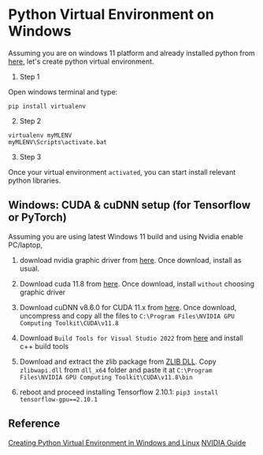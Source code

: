 # Python Virtual Environment on Windows

Assuming you are on windows 11 platform and already installed python from [here](https://www.python.org/ftp/python/3.10.11/python-3.10.11-amd64.exe), let's create python virtual environment.


1. Step 1

Open windows terminal and type:

```
pip install virtualenv
```

2. Step 2

```
virtualenv myMLENV
myMLENV\Scripts\activate.bat
```

3. Step 3

Once your virtual environment `activated`, you can start install relevant python libraries.


## Windows: CUDA & cuDNN setup (for Tensorflow or PyTorch)

Assuming you are using latest Windows 11 build and using Nvidia enable PC/laptop, 

1) download nvidia graphic driver from [here](https://www.nvidia.com/download/index.aspx). Once download, install as usual.

2) Download cuda 11.8 from [here](https://developer.nvidia.com/cuda-11-8-0-download-archive). Once download, install `without` choosing graphic driver

3) Download cuDNN v8.6.0 for CUDA 11.x from [here](https://developer.nvidia.com/rdp/cudnn-archive). Once download, uncompress and copy all the files to `C:\Program Files\NVIDIA GPU Computing Toolkit\CUDA\v11.8`

4) Download `Build Tools for Visual Studio 2022` from [here](https://visualstudio.microsoft.com/downloads/?q=build+tools) and install c++ build tools

5) Download and extract the zlib package from [ZLIB DLL](http://www.winimage.com/zLibDll/zlib123dllx64.zip). Copy `zlibwapi.dll` from `dll_x64` folder and paste it at `C:\Program Files\NVIDIA GPU Computing Toolkit\CUDA\v11.8\bin`

5) reboot and proceed installing Tensorflow 2.10.1: `pip3 install tensorflow-gpu==2.10.1`

## Reference

[Creating Python Virtual Environment in Windows and Linux](https://www.geeksforgeeks.org/creating-python-virtual-environment-windows-linux/)
[NVIDIA Guide](https://docs.nvidia.com/deeplearning/cudnn/install-guide/index.html#install-windows)
